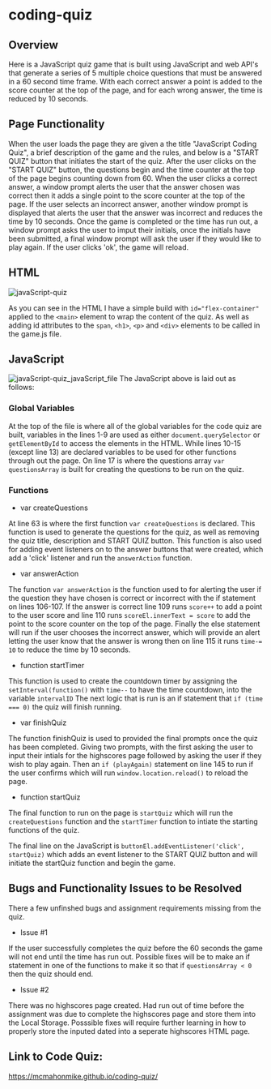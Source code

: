 # coding-quiz

## Overview

Here is a JavaScript quiz game that is built using JavaScript and web API's that generate a series of 5 multiple choice questions that must be answered in a 60 second time frame.
With each correct answer a point is added to the score counter at the top of the page, and for each wrong answer, the time is reduced by 10 seconds.

## Page Functionality

When the user loads the page they are given a the title "JavaScript Coding Quiz", a brief description of the game and the rules, and below is a "START QUIZ" button that initiates the start of the quiz.
After the user clicks on the "START QUIZ" button, the questions begin and the time counter at the top of the page begins counting down from 60.
When the user clicks a correct answer, a window prompt alerts the user that the answer chosen was correct then it adds a single point to the score counter at the top of the page.
If the user selects an incorrect answer, another window prompt is displayed that alerts the user that the answer was incorrect and reduces the time by 10 seconds.
Once the game is completed or the time has run out, a window prompt asks the user to imput their initials, once the initials have been submitted, a final window prompt will ask the user if they would like to play again. If the user clicks 'ok', the game will reload.

## HTML
![javaScript-quiz](https://user-images.githubusercontent.com/98231043/160306699-7efd92bb-dd9d-4070-a1be-32c09ab4011f.jpg)

As you can see in the HTML I have a simple build with `id="flex-container"` applied to the `<main>` element to wrap the content of the quiz. As well as adding id attributes to the `span`, `<h1>`, `<p>` and `<div>` elements to be called in the game.js file.

## JavaScript
![javaScript-quiz_javaScript_file](https://user-images.githubusercontent.com/98231043/160307103-d1f61bb5-b3da-44ae-ada2-189beefe7c95.jpg)
The JavaScript above is laid out as follows:

### Global Variables
At the top of the file is where all of the global variables for the code quiz are built, variables in the lines 1-9 are used as either `document.querySelector` or `getElementById` to access the elements in the HTML.
While lines 10-15 (except line 13) are declared variables to be used for other functions through out the page.
On line 17 is where the questions array `var questionsArray` is built for creating the questions to be run on the quiz.

### Functions
* var createQuestions


At line 63 is where the first function `var createQuestions` is declared. This function is used to generate the questions for the quiz, as well as removing the quiz title, description and START QUIZ button.
This function is also used for adding event listeners on to the answer buttons that were created, which add a 'click' listener and run the `answerAction` function.

* var answerAction

The function `var answerAction` is the function used to for alerting the user if the question they have chosen is correct or incorrect with the if statement on lines 106-107. 
If the answer is correct line 109 runs `score++` to add a point to the user score and line 110 runs `scoreEl.innerText = score` to add the point to the score counter on the top of the page.
Finally the else statement will run if the user chooses the incorrect answer, which will provide an alert letting the user know that the answer is wrong then on line 115 it runs `time-= 10` to reduce the time by 10 seconds.

* function startTimer

This function is used to create the countdown timer by assigning the `setInterval(function()` with `time--` to have the time countdown, into the variable `intervalID`
The next logic that is run is an if statement that `if (time === 0)` the quiz will finish running.

* var finishQuiz 

The function finishQuiz is used to provided the final prompts once the quiz has been completed. Giving two prompts, with the first asking the user to input their intials for the highscores page followed by asking the user if they wish to play again.
Then an `if (playAgain)` statement on line 145 to run if the user confirms which will run `window.location.reload()` to reload the page.

* function startQuiz

The final function to run on the page is `startQuiz` which will run the `createQuestions` function and the `startTimer` function to intiate the starting functions of the quiz.

The final line on the JavaScript is `buttonEl.addEventListener('click', startQuiz)` which adds an event listener to the START QUIZ button and will initiate the startQuiz function and begin the game.

## Bugs and Functionality Issues to be Resolved

There a few unfinshed bugs and assignment requirements missing from the quiz.
* Issue #1

If the user successfully completes the quiz before the 60 seconds the game will not end until the time has run out. Possible fixes will be to make an if statement in one of the functions to make it so that if `questionsArray < 0` then the quiz should end.

* Issue #2

There was no highscores page created. Had run out of time before the assignment was due to complete the highscores page and store them into the Local Storage. Posssible fixes will require further learning in how to properly store the inputed dated into a seperate highscores HTML page.

## Link to Code Quiz:
https://mcmahonmike.github.io/coding-quiz/


